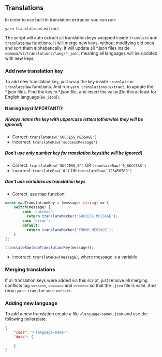 ## Translations

In order to use built in translation extractor you can run:
```
yarn translations:extract
```

The script will auto extract all translation keys wrapped inside `translate` and `translateRaw` functions.
It will merge new keys, without modifying old ones and sort them alphabetically.
It will update all *.json files inside `common/v2/translations/lang/*.json`, meaning all languages will be updated with new keys.

### Add new translation key
To add new translation key, just wrap the key inside `translate` or `translateRaw` functions.
And run `yarn translations:extract`, to update the *.json files. Find the key in *.json file,
and insert the value(Do this at least for English language(`en.json`)).

#### Naming keys(IMPORTANT!):
##### Always name the key with uppercase letters(otherwise they will be ignored)
- Correct: `translateRaw('SUCCESS_MESSAGE')`
- Incorrect: `translateRaw('successMessage')`
##### Don't use only number key for translation keys(the will be ignored)
- Correct: `translateRaw('SUCCESS_0')` OR `translateRaw('0_SUCCESS')`
- Incorrect: `translateRaw('0')` OR `translateRaw('123456789')`
##### Don't use variables as translation keys
- Correct, use map function:
```typescript
const mapTranslationKey = (message: string) => {
    switch(message) {
        case 'success':
          return translateMarker('SUCCESS_MESSAGE');
        case 'error':
        default:
          return translateMarker('ERROR_MESSAGE');
    }
};

translateRaw(mapTranslationKey(message));
```
- Incorrect: `translateRaw(message)`, where message is a variable

### Merging translations
If all translation keys were added via this script, just remove all merging conflicts tag `<<<<<<<`,
`=======` and `>>>>>>>` so that the `.json` file is valid. And rerun `yarn translations:extract`.

### Adding new language

To add a new translation create a file `<language-name>.json` and use the following boilerplate:
```json
{
	"code": "<language-name>",
	"data": {

	}
}
```
